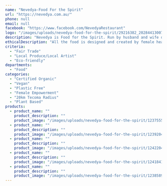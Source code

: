 ```yaml
---
name: "Nevedya-Food For the Spirit"
url: "https://nevedya.com.au/"
phone: null
email: null
facebook: "https://www.facebook.com/NevedyaRestaurant"
logo: "/images/uploads/nevedya-food-for-the-spirit/29216382_2028441300703711_4327857498422771712_o.jpg"
description: "Nevedya is Food for the Spirit. Run by husband and wife duo Daniel Rigos and Shakti Iyer, it is an experience to bring you back to your true self. The food is a cleansing experience of reconnecting to nourishment at its untainted roots.\r\n\r\n\r\nThe space of Nevedya is a full spectrum sensory experience. There are beautiful smells to greet you, specially curated music, with art and beauty all around.\r\n\r\nThe interior is designed by head chef Shakti Iyer and wood artist Yanni Rigos. There are a variety of different and unique seating experiences from the Arabic style comfy floor seating booths, to the magnificent Californian redwood communal table, to the dog friendly outdoor heated deck set amongst our beautiful permaculture garden.\r\n\r\nWe are located in the magnificent Dandenong Ranges just under an hour from Melbourne. Spectacular nature abounds with cool rainforest walks, quaint towns and alternative vibes."
ethicalDescription: "All the food is designed and created by female head chef Shakti Iyer with intention to nurture, transform and heal.\r\n\r\nWe serve vegetarian world cuisine with flavours from India, Asia, the Middle East, Europe and beyond. Our ingredients are ethical, organic, seasonal and showcase produce from local farms and growers.\r\nCoffee is fair-trade and organic and brewed locally in Warburton by Silva Coffee.\r\n\r\nFor milks we use only high quality organic Bonsoy, and Pure Harvest coconut and almond milk. And for cow milk we use the amazing ethical milk from How Now Dairy where cows and calves are treated with respect and kindness."
criteria:
  - "Fair Trade"
  - "Local Produce/Local Artist"
  - "Eco-friendly"
departments:
  - "Food"
categories:
  - "Certified Organic"
  - "Vegan"
  - "Plastic Free"
  - "Female Empowerment"
  - "20km Tecoma Radius"
  - "Plant Based"
products:
  - product_name: ""
    product_description: ""
    product_image: "/images/uploads/nevedya-food-for-the-spirit/123755502_2757696154444885_2820594460664789822_o.jpg"
  - product_name: ""
    product_description: ""
    product_image: "/images/uploads/nevedya-food-for-the-spirit/123920459_2759611150920052_7445914832876336594_o.jpg"
  - product_name: ""
    product_description: ""
    product_image: "/images/uploads/nevedya-food-for-the-spirit/124220425_2761122550768912_5877890521086560332_o.jpg"
  - product_name: ""
    product_description: ""
    product_image: "/images/uploads/nevedya-food-for-the-spirit/124184133_2760204014194099_2953138400089566453_o.jpg"
  - product_name: ""
    product_description: ""
    product_image: "/images/uploads/nevedya-food-for-the-spirit/123858967_2758682524346248_7563456145963193016_o.jpg"
---
```

